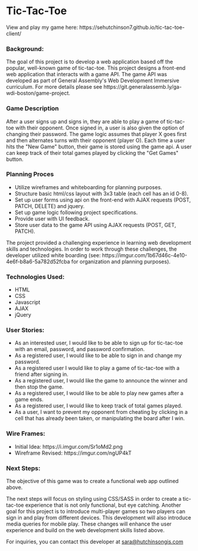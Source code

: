 <h1><b>Tic-Tac-Toe</b></h1>
<p> View and play my game here: https://sehutchinson7.github.io/tic-tac-toe-client/
<h3> Background: </h3>
<p> The goal of this project is to develop a web application based off the popular, well-known game of tic-tac-toe. This project designs a front-end web application that interacts with a game API. The game API was developed as part of General Assembly's Web Development Immersive curriculum. For more details please see https://git.generalassemb.ly/ga-wdi-boston/game-project.
</p>
<h3> Game Description </h3>
<p> After a user signs up and signs in, they are able to play a game of tic-tac-toe with their opponent. Once signed in, a user is also given the option of changing their password. The game logic assumes that player X goes first and then alternates turns with their opponent (player O). Each time a user hits the "New Game" button, their game is stored using the game api. A user can keep track of their total games played by clicking the "Get Games" button.
</p>
<h3> Planning Proces</h3>
<ul>
  <li>Utilize wireframes and whiteboarding for planning purposes.
  <li>Structure basic html/css layout with 3x3 table (each cell has an id 0-8).</li>
  <li>Set up user forms using api on the front-end with AJAX requests (POST, PATCH, DELETE) and jquery.</li>
  <li>Set up game logic following project specifications. </li>
  <li>Provide user with UI feedback.
  <li>Store user data to the game API using AJAX requests (POST, GET, PATCH).</li>
</ul>
<p> The project provided a challenging experience in learning web development skills and technologies. In order to work through these challenges, the developer utilized white boarding (see: https://imgur.com/1b67d46c-4e10-4e6f-b8a6-5a782d52fcba for organization and planning purposes).
<h3> Technologies Used: </h3>
<ul>
  <li>HTML</li>
  <li>CSS</li>
  <li>Javascript</li>
  <li>AJAX</li>
  <li>jQuery</li>
</ul>

<h3> User Stories: </h3>
<ul>
 <li> As an interested user, I would like to be able to sign up for tic-tac-toe with an email, password, and password confirmation.</li>
  <li> As a registered user, I would like to be able to sign in and change my password.</li>
  <li> As a registered user I would like to play a game of tic-tac-toe with a friend after signing in.</li>
  <li> As a registered user, I would like the game to announce the winner and then stop the game.</li>
  <li> As a registered user, I would like to be able to play new games after a game ends.</li>
  <li> As a registered user, I would like to keep track of total games played.</li>
  <li> As a user, I want to prevent my opponent from cheating by clicking in a cell that has already been taken, or manipulating the board after I win.</li>
</ul>
<h3> Wire Frames: </h3>
<ul>
  <li> Initial Idea: https://i.imgur.com/Sr1oMd2.png</li>
  <li> Wireframe Revised: https://imgur.com/ngUP4kT </li>
</ul>
<h3> Next Steps: </h3>
<p> The objective of this game was to create a functional web app outlined above.

The next steps will focus on styling using CSS/SASS in order to create a tic-tac-toe experience that is not only functional, but eye catching. Another goal for this project is to introduce multi-player games so two players can sign in and play from different devices. This development will also introduce media queries for mobile play. These changes will enhance the user experience and build on the web development skills listed above.

For inquiries, you can contact this developer at sara@hutchinsongis.com
